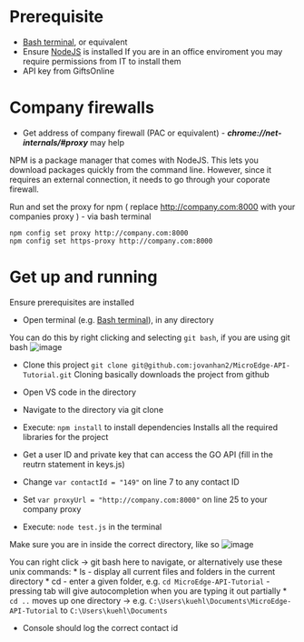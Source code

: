 # Prerequisite
* [Bash terminal](https://gitforwindows.org/), or equivalent 
* Ensure [NodeJS](https://nodejs.org/en/) is installed
If you are in an office enviroment you may require permissions from IT to install them
* API key from GiftsOnline
# Company firewalls
* Get address of company firewall (PAC or equivalent) - ***chrome://net-internals/#proxy*** may help

NPM is a package manager that comes with NodeJS. This lets you download packages quickly from the command line. However, since it requires an external connection, it needs to go through your coporate firewall.

Run and set the proxy for npm  ( replace http://company.com:8000 with your companies proxy ) - via bash terminal
```
npm config set proxy http://company.com:8000
npm config set https-proxy http://company.com:8000
```
# Get up and running
Ensure prerequisites are installed
- Open terminal (e.g. [Bash terminal](https://gitforwindows.org/)), in any directory

You can do this by right clicking and selecting `git bash`, if you are using git bash
![image](https://user-images.githubusercontent.com/2521843/43067963-eb9a134c-8e60-11e8-8778-919911c97b48.png)


- Clone this project `git clone git@github.com:jovanhan2/MicroEdge-API-Tutorial.git`
Cloning basically downloads the project from github

- Open VS code in the directory
- Navigate to the directory via git clone 
- Execute: `npm install` to install dependencies
Installs all the required libraries for the project

- Get a user ID and private key that can access the GO API (fill in the reutrn statement in keys.js)
- Change ```var contactId = "149"``` on line 7 to any contact ID
- Set ```var proxyUrl = "http://company.com:8000"``` on line 25 to your company proxy 
- Execute: `node test.js` in the terminal 

Make sure you are in inside the correct directory, like so 
![image](https://user-images.githubusercontent.com/2521843/43067874-a7b71594-8e60-11e8-8448-b148d3f6103b.png)

You can right click -> git bash here to navigate, or alternatively use these unix commands:
    * ls - display all current files and folders in the current directory
    * cd - enter a given folder, e.g. `cd MicroEdge-API-Tutorial` - pressing tab will give autocompletion when you are typing it out partially
    * `cd ..` moves up one directory -> e.g. `C:\Users\kuehl\Documents\MicroEdge-API-Tutorial` to `C:\Users\kuehl\Documents`


- Console should log the correct contact id


